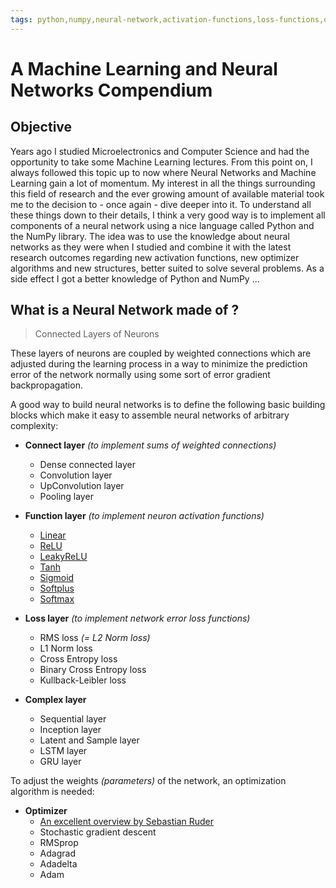 ```yaml
---
tags: python,numpy,neural-network,activation-functions,loss-functions,optimizer,optimizer-algorithms,derivatives,convolution,pooling,relu,leakyrelu,softmax
---
```

# A Machine Learning and Neural Networks Compendium

## Objective

Years ago I studied Microelectronics and Computer Science and had the opportunity to take some Machine Learning lectures.
From this point on, I always followed this topic up to now where Neural Networks and Machine Learning gain a lot of momentum.
My interest in all the things surrounding this field of research and the ever growing amount of available material took me to the decision to - once again - dive deeper into it. To understand all these things down to their details, I think a very good way is to implement all components of a neural network using a nice language called Python and the NumPy library.
The idea was to use the knowledge about neural networks as they were when I studied and combine it with the latest research outcomes regarding new activation functions, new optimizer algorithms and new structures, better suited to solve several problems.
As a side effect I got a better knowledge of Python and NumPy ...

## What is a Neural Network made of ?

>Connected Layers of Neurons

These layers of neurons are coupled by weighted connections which are adjusted during the learning process in a way to minimize the prediction error of the network normally using some sort of error gradient backpropagation.

A good way to build neural networks is to define the following basic building blocks which make it easy to assemble neural networks of arbitrary complexity:

- **Connect layer** *(to implement sums of weighted connections)*
  - Dense connected layer
  - Convolution layer
  - UpConvolution layer
  - Pooling layer

- **Function layer** *(to implement neuron activation functions)*
  - [Linear](https://github.com/maideas/numpy-neural-network/blob/master/Linear.ipynb)
  - [ReLU](https://github.com/maideas/numpy-neural-network/blob/master/ReLU.ipynb)
  - [LeakyReLU](https://github.com/maideas/numpy-neural-network/blob/master/LeakyReLU.ipynb)
  - [Tanh](https://github.com/maideas/numpy-neural-network/blob/master/Tanh.ipynb)
  - [Sigmoid](https://github.com/maideas/numpy-neural-network/blob/master/Sigmoid.ipynb)
  - [Softplus](https://github.com/maideas/numpy-neural-network/blob/master/Softplus.ipynb)
  - [Softmax](classification.md)

- **Loss layer** *(to implement network error loss functions)*
  - RMS loss *(= L2 Norm loss)*
  - L1 Norm loss
  - Cross Entropy loss
  - Binary Cross Entropy loss
  - Kullback-Leibler loss

- **Complex layer**
  - Sequential layer
  - Inception layer
  - Latent and Sample layer
  - LSTM layer
  - GRU layer

To adjust the weights *(parameters)* of the network, an optimization algorithm is needed:

- **Optimizer**
  - [An excellent overview by Sebastian Ruder](http://ruder.io/optimizing-gradient-descent/)
  - Stochastic gradient descent
  - RMSprop
  - Adagrad
  - Adadelta
  - Adam


